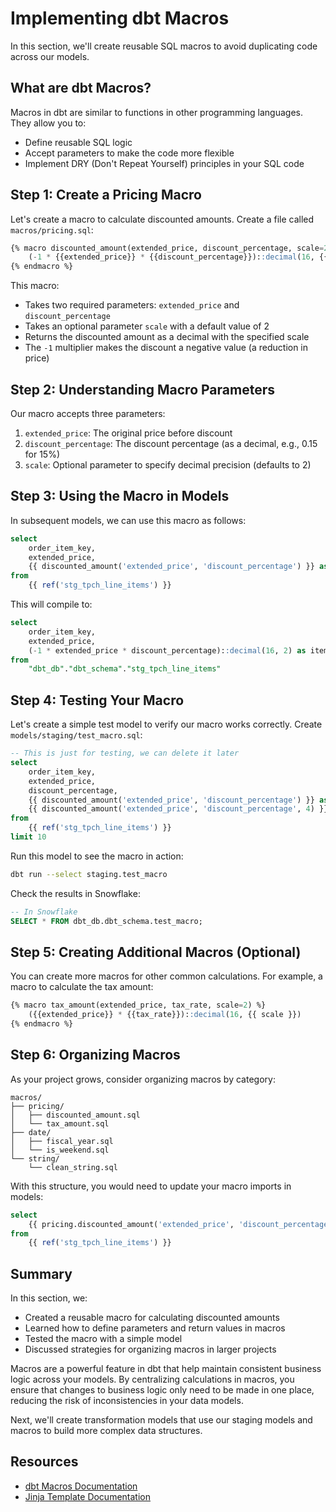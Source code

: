 # Implementing dbt Macros

In this section, we'll create reusable SQL macros to avoid duplicating code across our models.

## What are dbt Macros?

Macros in dbt are similar to functions in other programming languages. They allow you to:
- Define reusable SQL logic
- Accept parameters to make the code more flexible
- Implement DRY (Don't Repeat Yourself) principles in your SQL code

## Step 1: Create a Pricing Macro

Let's create a macro to calculate discounted amounts. Create a file called `macros/pricing.sql`:

```sql
{% macro discounted_amount(extended_price, discount_percentage, scale=2) %}
    (-1 * {{extended_price}} * {{discount_percentage}})::decimal(16, {{ scale }})
{% endmacro %}
```

This macro:
- Takes two required parameters: `extended_price` and `discount_percentage`
- Takes an optional parameter `scale` with a default value of 2
- Returns the discounted amount as a decimal with the specified scale
- The `-1` multiplier makes the discount a negative value (a reduction in price)

## Step 2: Understanding Macro Parameters

Our macro accepts three parameters:
1. `extended_price`: The original price before discount
2. `discount_percentage`: The discount percentage (as a decimal, e.g., 0.15 for 15%)
3. `scale`: Optional parameter to specify decimal precision (defaults to 2)

## Step 3: Using the Macro in Models

In subsequent models, we can use this macro as follows:

```sql
select
    order_item_key,
    extended_price,
    {{ discounted_amount('extended_price', 'discount_percentage') }} as item_discount_amount
from
    {{ ref('stg_tpch_line_items') }}
```

This will compile to:

```sql
select
    order_item_key,
    extended_price,
    (-1 * extended_price * discount_percentage)::decimal(16, 2) as item_discount_amount
from
    "dbt_db"."dbt_schema"."stg_tpch_line_items"
```

## Step 4: Testing Your Macro

Let's create a simple test model to verify our macro works correctly. Create `models/staging/test_macro.sql`:

```sql
-- This is just for testing, we can delete it later
select
    order_item_key,
    extended_price,
    discount_percentage,
    {{ discounted_amount('extended_price', 'discount_percentage') }} as item_discount_amount,
    {{ discounted_amount('extended_price', 'discount_percentage', 4) }} as item_discount_amount_4dp
from
    {{ ref('stg_tpch_line_items') }}
limit 10
```

Run this model to see the macro in action:

```bash
dbt run --select staging.test_macro
```

Check the results in Snowflake:

```sql
-- In Snowflake
SELECT * FROM dbt_db.dbt_schema.test_macro;
```

## Step 5: Creating Additional Macros (Optional)

You can create more macros for other common calculations. For example, a macro to calculate the tax amount:

```sql
{% macro tax_amount(extended_price, tax_rate, scale=2) %}
    ({{extended_price}} * {{tax_rate}})::decimal(16, {{ scale }})
{% endmacro %}
```

## Step 6: Organizing Macros

As your project grows, consider organizing macros by category:

```
macros/
├── pricing/
│   ├── discounted_amount.sql
│   └── tax_amount.sql
├── date/
│   ├── fiscal_year.sql
│   └── is_weekend.sql
└── string/
    └── clean_string.sql
```

With this structure, you would need to update your macro imports in models:

```sql
select
    {{ pricing.discounted_amount('extended_price', 'discount_percentage') }} as discount
from
    {{ ref('stg_tpch_line_items') }}
```

## Summary

In this section, we:
- Created a reusable macro for calculating discounted amounts
- Learned how to define parameters and return values in macros
- Tested the macro with a simple model
- Discussed strategies for organizing macros in larger projects

Macros are a powerful feature in dbt that help maintain consistent business logic across your models. By centralizing calculations in macros, you ensure that changes to business logic only need to be made in one place, reducing the risk of inconsistencies in your data models.

Next, we'll create transformation models that use our staging models and macros to build more complex data structures.

## Resources

- [dbt Macros Documentation](https://docs.getdbt.com/docs/building-a-dbt-project/jinja-macros)
- [Jinja Template Documentation](https://jinja.palletsprojects.com/en/3.0.x/templates/)
